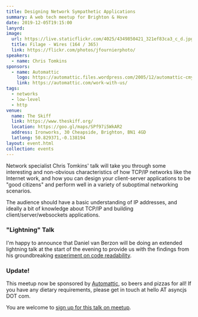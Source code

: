 ```yaml
---
title: Designing Network Sympathetic Applications
summary: A web tech meetup for Brighton & Hove
date: 2019-12-05T19:15:00
lanyrd:
image:
  url: https://live.staticflickr.com/4025/4349850421_321ef83ca3_c_d.jpg
  title: Filage - Wires (164 / 365)
  link: https://flickr.com/photos/jfournierphoto/
speakers:
  - name: Chris Tomkins
sponsors:
  - name: Automattic
    logo: https://automattic.files.wordpress.com/2005/12/automattic-cmyk.png
    link: https://automattic.com/work-with-us/
tags:
  - networks
  - low-level
  - http
venue:
  name: The Skiff
  link: https://www.theskiff.org/
  location: https://goo.gl/maps/SPf97i5WkAR2
  address: Ironworks, 30 Cheapside, Brighton, BN1 4GD
  latlong: 50.829371,-0.138194
layout: event.html
collection: events
---
```


Network specialist Chris Tomkins' talk will take you through some interesting and non-obvious characteristics of how TCP/IP networks like the Internet work, and how you can design your client-server applications to be "good citizens" and perform well in a variety of suboptimal networking scenarios.

The audience should have a basic understanding of IP addresses, and ideally a bit of knowledge about TCP/IP and building client/server/websockets applications.

### "Lightning" Talk

I'm happy to announce that Daniel van Berzon will be doing an extended lightning talk at the start of the evening to provide us with the findings from his groundbreaking [experiment on code readability](https://www.howreadable.com).

### Update! 


This meetup now be sponsored by [Automattic](https://automattic.com/work-with-us/), so beers and pizzas for all! If you have any dietary requirements, please get in touch at hello AT asyncjs DOT com.

You are welcome to [sign up for this talk on meetup](https://www.meetup.com/Async-Web-Tech-Meetup/).
